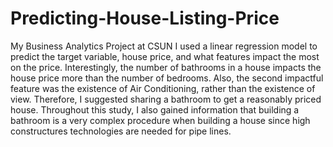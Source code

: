 # Predicting-House-Listing-Price
My Business Analytics Project at CSUN
I used a linear regression model to predict the target variable, house price, and what features impact the most on the price. Interestingly, the number of bathrooms in a house impacts the house price more than the number of bedrooms. Also, the second impactful feature was the existence of Air Conditioning, rather than the existence of view. Therefore, I suggested sharing a bathroom to get a reasonably priced house. Throughout this study, I also gained information that building a bathroom is a very complex procedure when building a house since high constructures technologies are needed for pipe lines. 
